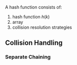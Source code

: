 A hash function consists of:

1. hash function $h(k)$
2. array
3. collision resolution strategies

## Collision Handling

### Separate Chaining


